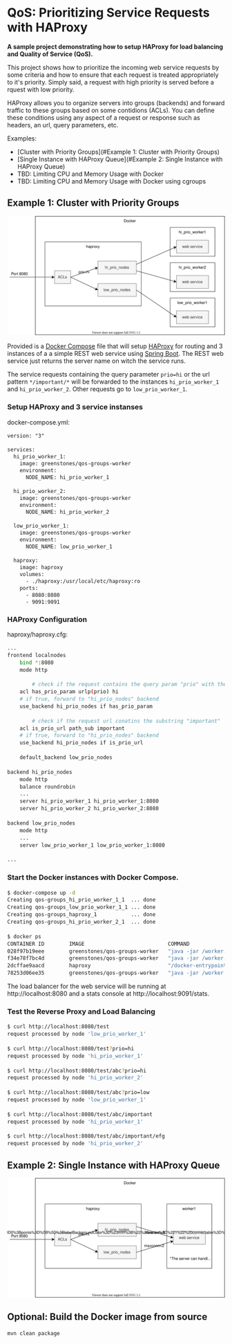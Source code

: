 # QoS: Prioritizing Service Requests with HAProxy

**A sample project demonstrating how to setup HAProxy for load balancing and Quality of Service (QoS).**

This project shows how to prioritize the incoming web service requests by some criteria and how to ensure that each request is treated appropriately to it's priority. Simply said, a request with high priority is served before a rquest with low priority.

HAProxy allows you to organize servers into groups (backends) and forward traffic to these groups based on some contidions (ACLs).  You can define these conditions using any aspect of a request or response such as headers, an url, query parameters, etc.



Examples:

- [Cluster with Priority Groups](#Example 1: Cluster with Priority Groups)
- [Single Instance with HAProxy Queue](#Example 2: Single Instance with HAProxy Queue)
- TBD: Limiting CPU and Memory Usage with Docker
- TBD: Limiting CPU and Memory Usage with Docker using cgroups





## Example 1: Cluster with Priority Groups

![example1](images/example1.svg)



Provided is a [Docker Compose](https://docs.docker.com/compose/) file that will setup [HAProxy](http://www.haproxy.org/) for routing and 3 instances of a a simple REST web service using [Spring Boot](https://spring.io/projects/spring-boot). The REST web service just returns the server name on witch the service runs.

The service requests containing the query parameter `prio=hi` or the url pattern `*/important/*` will be forwarded to the instances `hi_prio_worker_1` and `hi_prio_worker_2`. Other requests go to `low_prio_worker_1`.



### Setup HAProxy and 3 service instanses

docker-compose.yml:

```
version: "3"

services:
  hi_prio_worker_1:
    image: greenstones/qos-groups-worker
    environment:
      NODE_NAME: hi_prio_worker_1

  hi_prio_worker_2:
    image: greenstones/qos-groups-worker
    environment:
      NODE_NAME: hi_prio_worker_2

  low_prio_worker_1:
    image: greenstones/qos-groups-worker
    environment:
      NODE_NAME: low_prio_worker_1

  haproxy:
    image: haproxy
    volumes:
      - ./haproxy:/usr/local/etc/haproxy:ro
    ports:
      - 8080:8080
      - 9091:9091
```



### HAProxy Configuration

haproxy/haproxy.cfg:

```bash
...
frontend localnodes
    bind *:8080
    mode http

		# check if the request contains the query param "prio" with the value "hi"
    acl has_prio_param urlp(prio) hi
    # if true, forward to "hi_prio_nodes" backend 
    use_backend hi_prio_nodes if has_prio_param

		# check if the request url conatins the substring "important"
    acl is_prio_url path_sub important
    # if true, forward to "hi_prio_nodes" backend 
    use_backend hi_prio_nodes if is_prio_url

    default_backend low_prio_nodes

backend hi_prio_nodes
    mode http
    balance roundrobin
    ...
    server hi_prio_worker_1 hi_prio_worker_1:8080
    server hi_prio_worker_2 hi_prio_worker_2:8080

backend low_prio_nodes
    mode http
    ...
    server low_prio_worker_1 low_prio_worker_1:8080

...

```



### Start the Docker instances with Docker Compose.

```bash
$ docker-compose up -d
Creating qos-groups_hi_prio_worker_1_1  ... done
Creating qos-groups_low_prio_worker_1_1 ... done
Creating qos-groups_haproxy_1           ... done
Creating qos-groups_hi_prio_worker_2_1  ... done

$ docker ps
CONTAINER ID        IMAGE                           COMMAND                  CREATED             STATUS              PORTS                                            NAMES
028f97b19eee        greenstones/qos-groups-worker   "java -jar /worker.j…"   32 seconds ago      Up 30 seconds                                                        qos-groups_low_prio_worker_1_1
f34e78f7bc4d        greenstones/qos-groups-worker   "java -jar /worker.j…"   32 seconds ago      Up 30 seconds                                                        qos-groups_hi_prio_worker_2_1
2dcffae9aacd        haproxy                         "/docker-entrypoint.…"   32 seconds ago      Up 30 seconds       0.0.0.0:8080->8080/tcp, 0.0.0.0:9091->9091/tcp   qos-groups_haproxy_1
78253d06ee35        greenstones/qos-groups-worker   "java -jar /worker.j…"   32 seconds ago      Up 30 seconds                                                        qos-groups_hi_prio_worker_1_1

```

The load balancer for the web service will be running at  http://localhost:8080 and a stats console at http://localhost:9091/stats.



### Test the Reverse Proxy and Load Balancing

```bash
$ curl http://localhost:8080/test
request processed by node 'low_prio_worker_1'

$ curl http://localhost:8080/test?prio=hi
request processed by node 'hi_prio_worker_1'

$ curl http://localhost:8080/test/abc?prio=hi
request processed by node 'hi_prio_worker_2'

$ curl http://localhost:8080/test/abc?prio=low
request processed by node 'low_prio_worker_1'

$ curl http://localhost:8080/test/abc/important
request processed by node 'hi_prio_worker_1'

$ curl http://localhost:8080/test/abc/important/efg
request processed by node 'hi_prio_worker_2'
```





## Example 2: Single Instance with HAProxy Queue



![example1](images/example2.svg)





## Optional: Build the Docker image from source

```bash
mvn clean package
```

